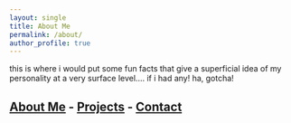 ```yaml
---
layout: single
title: About Me
permalink: /about/
author_profile: true
---
```


this is where i would put some fun facts that give a superficial idea of my personality at a very surface level.... if i had any! ha, gotcha!


## [About Me](/about/) - [Projects](/projects/) - [Contact](/contact/)
